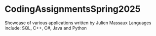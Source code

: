 # CodingAssignmentsSpring2025

Showcase of various applications written by Julien Massaux
Languages include: SQL, C++, C#, Java and Python
